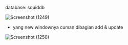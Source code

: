 database: squiddb

![Screenshot (1249)](https://user-images.githubusercontent.com/71547739/181566353-e3c2455e-61a3-4936-85e1-4fc59f7fd290.png)

* yang new windownya cuman dibagian add & update

![Screenshot (1250)](https://user-images.githubusercontent.com/71547739/181566369-7caf3de8-4a1f-4ddf-bb06-075ae9c6e7e7.png)
